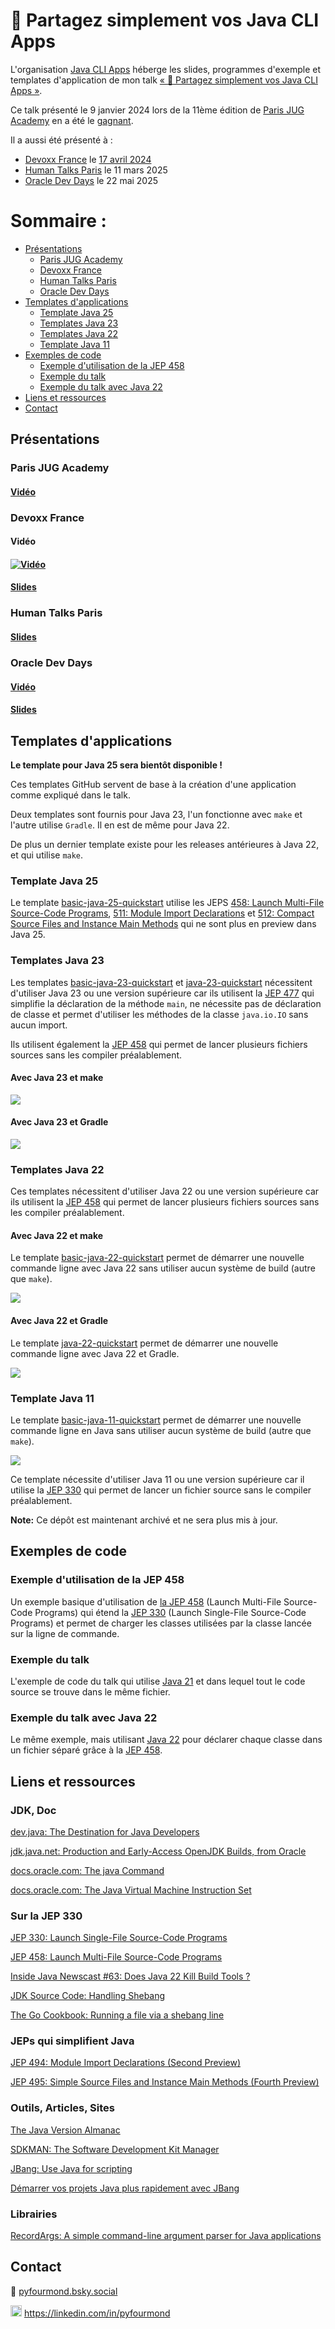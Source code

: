 # :floppy_disk: Partagez simplement vos Java CLI Apps

L'organisation [Java CLI Apps](https://github.com/java-cli-apps) héberge les slides, programmes d'exemple et templates d'application de mon talk [« :floppy_disk: Partagez simplement vos Java CLI Apps »](https://youtu.be/Disp1KJDKzA).

Ce talk présenté le 9 janvier 2024 lors de la 11ème édition de [Paris JUG Academy](https://parisjug.org/events/2024/01-09-young-blood-11/) en a été le [gagnant](https://twitter.com/parisjug/status/1745210477615985117).

Il a aussi été présenté à :

* [Devoxx France](https://mobile.devoxx.com/events/devoxxfr2024/schedule) le [17 avril 2024](https://mobile.devoxx.com/events/devoxxfr2024/talks/36021/details)
* [Human Talks Paris](https://meetup.com/fr-FR/humantalks-paris/events/306459030/) le 11 mars 2025
* [Oracle Dev Days](https://www.oracle.com/fr/developer/events/dev-tour/#java) le 22 mai 2025

# Sommaire :

<!-- TOC -->
* [Présentations](#présentations)
  * [Paris JUG Academy](#paris-jug-academy)
  * [Devoxx France](#devoxx-france)
  * [Human Talks Paris](#human-talks-paris)
  * [Oracle Dev Days](#oracle-dev-days)
* [Templates d'applications](#templates-dapplications)
  * [Template Java 25](#template-java-25)
  * [Templates Java 23](#templates-java-23)
  * [Templates Java 22](#templates-java-22)
  * [Template Java 11](#template-java-11)
* [Exemples de code](#exemples-de-code)
  * [Exemple d'utilisation de la JEP 458](#exemple-dutilisation-de-la-jep-458)
  * [Exemple du talk](#exemple-du-talk)
  * [Exemple du talk avec Java 22](#exemple-du-talk-avec-java-22)
* [Liens et ressources](#liens-et-ressources)
* [Contact](#contact)
<!-- TOC -->

## Présentations

### Paris JUG Academy

#### [Vidéo](https://youtu.be/Disp1KJDKzA)

### Devoxx France

#### Vidéo

#### [![Vidéo](images/video-devoxx-france.png)](https://youtu.be/pSZ21WoUmWc)

#### [Slides](https://java-cli-apps.github.io/slides/devoxx_france/Partagez_simplement_vos_Java_CLI_Apps.pdf)

### Human Talks Paris

#### [Slides](https://java-cli-apps.github.io/slides/human_talks/Partagez_simplement_vos_Java_CLI_Apps.pdf)

### Oracle Dev Days

#### [Vidéo](https://www.youtube.com/watch?v=R9ONCJ6mQkA&list=PLg4b0rSMICPtcfg6G8iAxHPE0ZDf1tzuM)

#### [Slides](https://java-cli-apps.github.io/slides/oracle_dev_days/Partagez_simplement_vos_Java_CLI_Apps.pdf)

## Templates d'applications

**Le template pour Java 25 sera bientôt disponible !**

Ces templates GitHub servent de base à la création d'une application comme expliqué dans le talk.

Deux templates sont fournis pour Java 23, l'un fonctionne avec `make` et l'autre utilise `Gradle`.  Il en est de même pour Java 22.

De plus un dernier template existe pour les releases antérieures à Java 22, et qui utilise `make`.

### Template Java 25

Le template [basic-java-25-quickstart](https://github.com/java-cli-apps/basic-java-25-quickstart) utilise les JEPS
[458: Launch Multi-File Source-Code Programs](https://openjdk.org/jeps/458), [511: Module Import Declarations](https://openjdk.org/jeps/511) et [512: Compact Source Files and Instance Main Methods](https://openjdk.org/jeps/512)
qui ne sont plus en preview dans Java 25.

### Templates Java 23

Les templates [basic-java-23-quickstart](https://github.com/java-cli-apps/basic-java-23-quickstart) et [java-23-quickstart](https://github.com/java-cli-apps/java-23-quickstart) nécessitent d'utiliser Java 23 ou une version supérieure car ils utilisent la [JEP 477](https://openjdk.org/jeps/477) qui simplifie la déclaration de la méthode `main`, ne nécessite pas de déclaration de classe et permet d'utiliser les méthodes de la classe `java.io.IO` sans aucun import.

Ils utilisent également la [JEP 458](https://openjdk.org/jeps/458) qui permet de lancer plusieurs fichiers sources sans les compiler préalablement.

#### Avec Java 23 et make

<a href="https://asciinema.org/a/669372"><img src="images/basic-java-23-quickstart.gif" /></a>

#### Avec Java 23 et Gradle

<a href="https://asciinema.org/a/673868"><img src="images/java-23-quickstart.gif" /></a>

### Templates Java 22

Ces templates nécessitent d'utiliser Java 22 ou une version supérieure car ils utilisent la [JEP 458](https://openjdk.org/jeps/458) qui permet de lancer plusieurs fichiers sources sans les compiler préalablement.

#### Avec Java 22 et make

Le template [basic-java-22-quickstart](https://github.com/java-cli-apps/basic-java-22-quickstart) permet de démarrer une nouvelle commande ligne avec Java 22 sans utiliser aucun système de build (autre que `make`).

<a href="https://asciinema.org/a/667798"><img src="images/basic-java-22-quickstart.gif" /></a>

#### Avec Java 22 et Gradle

Le template [java-22-quickstart](https://github.com/java-cli-apps/java-22-quickstart) permet de démarrer une nouvelle commande ligne avec Java 22 et Gradle.

<a href="https://asciinema.org/a/667781"><img src="images/java-22-quickstart.gif" /></a>

### Template Java 11

Le template [basic-java-11-quickstart](https://github.com/java-cli-apps/basic-java-11-quickstart) permet de démarrer une nouvelle commande ligne en Java sans utiliser aucun système de build (autre que `make`).

<a href="https://asciinema.org/a/667780"><img src="images/basic-java-11-quickstart.gif" /></a>

Ce template nécessite d'utiliser Java 11 ou une version supérieure car il utilise la [JEP 330](https://openjdk.org/jeps/330) qui permet de lancer un fichier source sans le compiler préalablement.

**Note:** Ce dépôt est maintenant archivé et ne sera plus mis à jour.

## Exemples de code

### Exemple d'utilisation de la JEP 458

Un exemple basique d'utilisation de [la JEP 458](https://github.com/java-cli-apps/java-cli-apps.github.io/blob/main/exemples/jep-458/README.md) (Launch Multi-File Source-Code Programs) qui étend la [JEP 330](https://openjdk.org/jeps/330) (Launch Single-File Source-Code Programs) et permet de charger les classes utilisées par la classe lancée sur la ligne de commande.

### Exemple du talk

L'exemple de code du talk qui utilise [Java 21](https://github.com/java-cli-apps/java-cli-apps.github.io/blob/main/exemples/generate-data-21/README.md) et dans lequel tout le code source se trouve dans le même fichier.

### Exemple du talk avec Java 22

Le même exemple, mais utilisant [Java 22](https://github.com/java-cli-apps/java-cli-apps.github.io/blob/main/exemples/generate-data-22/README.md) pour déclarer chaque classe dans un fichier séparé grâce à la [JEP 458](https://openjdk.org/jeps/458).

## Liens et ressources

### JDK, Doc

[dev.java: The Destination for Java Developers](https://dev.java)

[jdk.java.net: Production and Early-Access OpenJDK Builds, from Oracle](https://jdk.java.net)

[docs.oracle.com: The java Command](https://docs.oracle.com/en/java/javase/24/docs/specs/man/java.html)

[docs.oracle.com: The Java Virtual Machine Instruction Set](https://docs.oracle.com/javase/specs/jvms/se7/html/jvms-6.html)

### Sur la JEP 330

[JEP 330: Launch Single-File Source-Code Programs](https://openjdk.org/jeps/330)

[JEP 458: Launch Multi-File Source-Code Programs](https://openjdk.org/jeps/458)

[Inside Java Newscast #63: Does Java 22 Kill Build Tools ?](https://inside.java/2024/02/15/newscast-63)

[JDK Source Code: Handling Shebang](https://github.com/openjdk/jdk/blob/master/src/jdk.compiler/share/classes/com/sun/tools/javac/launcher/ProgramFileObject.java#L70)

[The Go Cookbook: Running a file via a shebang line](https://golangcookbook.com/chapters/running/shebang)

### JEPs qui simplifient Java

[JEP 494: Module Import Declarations (Second Preview)](https://openjdk.org/jeps/494)

[JEP 495: Simple Source Files and Instance Main Methods (Fourth Preview)](https://openjdk.org/jeps/495)

### Outils, Articles, Sites

[The Java Version Almanac](https://javaalmanac.io)

[SDKMAN: The Software Development Kit Manager](https://sdkman.io)

[JBang: Use Java for scripting](https://www.jbang.dev)

[Démarrer vos projets Java plus rapidement avec JBang](https://grumpyf0x48.org/demarrer-vos-projets-java-plus-rapidement-avec-jbang)

### Librairies

[RecordArgs: A simple command-line argument parser for Java applications](https://github.com/nipafx/record-args)

## Contact

🦋 [pyfourmond.bsky.social](https://bsky.app/profile/pyfourmond.bsky.social)

[<img height="18" src="images/linkedin.ico" title="LinkedIn" width="18"/>](https://linkedin.com/in/pyfourmond) https://linkedin.com/in/pyfourmond